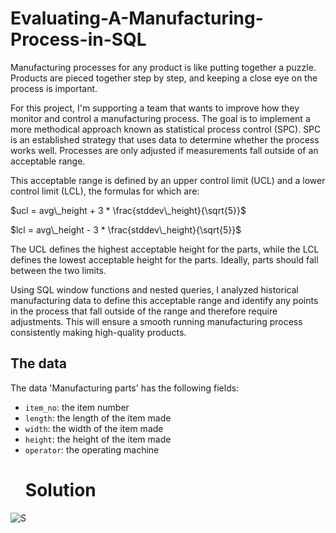# Evaluating-A-Manufacturing-Process-in-SQL

Manufacturing processes for any product is like putting together a puzzle. Products are pieced together step by step, and keeping a close eye on the process is important.

For this project, I'm supporting a team that wants to improve how they monitor and control a manufacturing process. The goal is to implement a more methodical approach known as statistical process control (SPC). SPC is an established strategy that uses data to determine whether the process works well. Processes are only adjusted if measurements fall outside of an acceptable range. 

This acceptable range is defined by an upper control limit (UCL) and a lower control limit (LCL), the formulas for which are:

$ucl = avg\_height + 3 * \frac{stddev\_height}{\sqrt{5}}$

$lcl = avg\_height - 3 * \frac{stddev\_height}{\sqrt{5}}$

The UCL defines the highest acceptable height for the parts, while the LCL defines the lowest acceptable height for the parts. Ideally, parts should fall between the two limits.

Using SQL window functions and nested queries, I analyzed historical manufacturing data to define this acceptable range and identify any points in the process that fall outside of the range and therefore require adjustments. This will ensure a smooth running manufacturing process consistently making high-quality products.

## The data
The data 'Manufacturing parts' has the following fields:
- `item_no`: the item number
- `length`: the length of the item made
- `width`: the width of the item made
- `height`: the height of the item made
- `operator`: the operating machine
  # Solution
![S](https://github.com/user-attachments/assets/641e066c-59f3-4dce-8229-0f116b493609)
